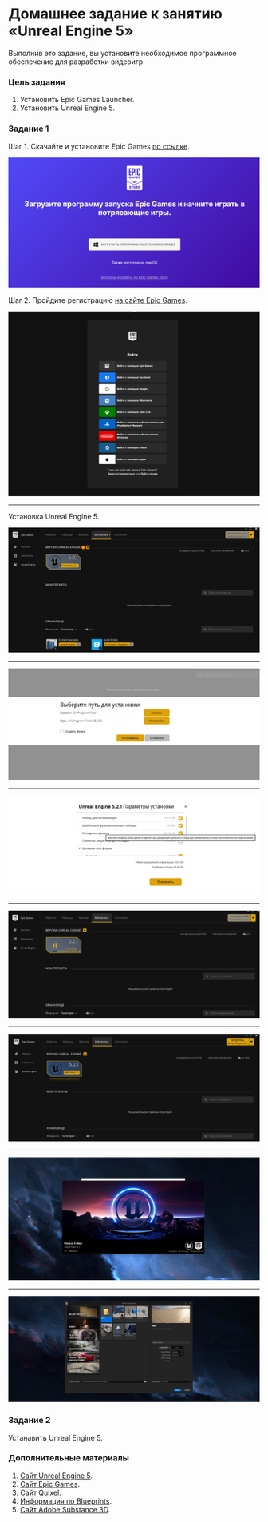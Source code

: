 # Домашнее задание к занятию «Unreal Engine 5»

Выполнив это задание, вы установите необходимое программное обеспечение для разработки видеоигр.

### Цель задания

1. Установить Epic Games Launcher.
2. Установить Unreal Engine 5.

### Задание 1

Шаг 1. Скачайте и установите Epic Games [по ссылке](https://store.epicgames.com/ru/download).

![UE5_install (1).png](/01/images/UE5_install%20(1).png)

Шаг 2. Пройдите регистрацию [на сайте Epic Games](https://www.epicgames.com/id/login?lang=ru&noHostRedirect=true&redirectUrl=https%3A%2F%2Fstore.epicgames.com%2Fru%2Fdownload&client_id=875a3b57d3a640a6b7f9b4e883463ab4).

![UE5_install (2).png](/01/images/UE5_install%20(2).png)

---

Установка Unreal Engine 5.

![UE5_install (3).png](/01/images/UE5_install%20(3).png)

---

![UE5_install (4).png](/01/images/UE5_install%20(4).png)

---

![UE5_install (5).png](/01/images/UE5_install%20(5).png)

---

![UE5_install (6).png](/01/images/UE5_install%20(6).png)

---

![UE5_install (7).png](/01/images/UE5_install%20(7).png)

---

![UE5_install (8).png](/01/images/UE5_install%20(8).png)

---

![UE5_install (9).png](/01/images/UE5_install%20(9).png)

### Задание 2

Устанавить Unreal Engine 5.

### Дополнительные материалы

1. [Сайт Unreal Engine 5](https://www.unrealengine.com/en-US/).
2. [Сайт Epic Games](https://www.epicgames.com/site/ru/home?sessionInvalidated=true).
3. [Сайт Quixel](https://quixel.com/).
4. [Информация по Blueprints](https://docs.unrealengine.com/5.0/en-US/blueprints-visual-scripting-in-unreal-engine/).
5. [Сайт Adobe Substance 3D](https://www.adobe.com/ru/products/substance3d-painter.html).
